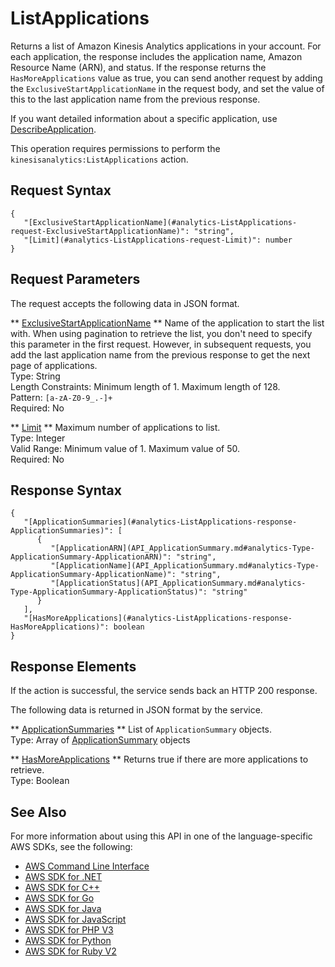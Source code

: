 # ListApplications<a name="API_ListApplications"></a>

Returns a list of Amazon Kinesis Analytics applications in your account\. For each application, the response includes the application name, Amazon Resource Name \(ARN\), and status\. If the response returns the `HasMoreApplications` value as true, you can send another request by adding the `ExclusiveStartApplicationName` in the request body, and set the value of this to the last application name from the previous response\. 

If you want detailed information about a specific application, use [DescribeApplication](API_DescribeApplication.md)\.

This operation requires permissions to perform the `kinesisanalytics:ListApplications` action\.

## Request Syntax<a name="API_ListApplications_RequestSyntax"></a>

```
{
   "[ExclusiveStartApplicationName](#analytics-ListApplications-request-ExclusiveStartApplicationName)": "string",
   "[Limit](#analytics-ListApplications-request-Limit)": number
}
```

## Request Parameters<a name="API_ListApplications_RequestParameters"></a>

The request accepts the following data in JSON format\.

 ** [ExclusiveStartApplicationName](#API_ListApplications_RequestSyntax) **   <a name="analytics-ListApplications-request-ExclusiveStartApplicationName"></a>
Name of the application to start the list with\. When using pagination to retrieve the list, you don't need to specify this parameter in the first request\. However, in subsequent requests, you add the last application name from the previous response to get the next page of applications\.  
Type: String  
Length Constraints: Minimum length of 1\. Maximum length of 128\.  
Pattern: `[a-zA-Z0-9_.-]+`   
Required: No

 ** [Limit](#API_ListApplications_RequestSyntax) **   <a name="analytics-ListApplications-request-Limit"></a>
Maximum number of applications to list\.  
Type: Integer  
Valid Range: Minimum value of 1\. Maximum value of 50\.  
Required: No

## Response Syntax<a name="API_ListApplications_ResponseSyntax"></a>

```
{
   "[ApplicationSummaries](#analytics-ListApplications-response-ApplicationSummaries)": [ 
      { 
         "[ApplicationARN](API_ApplicationSummary.md#analytics-Type-ApplicationSummary-ApplicationARN)": "string",
         "[ApplicationName](API_ApplicationSummary.md#analytics-Type-ApplicationSummary-ApplicationName)": "string",
         "[ApplicationStatus](API_ApplicationSummary.md#analytics-Type-ApplicationSummary-ApplicationStatus)": "string"
      }
   ],
   "[HasMoreApplications](#analytics-ListApplications-response-HasMoreApplications)": boolean
}
```

## Response Elements<a name="API_ListApplications_ResponseElements"></a>

If the action is successful, the service sends back an HTTP 200 response\.

The following data is returned in JSON format by the service\.

 ** [ApplicationSummaries](#API_ListApplications_ResponseSyntax) **   <a name="analytics-ListApplications-response-ApplicationSummaries"></a>
List of `ApplicationSummary` objects\.   
Type: Array of [ApplicationSummary](API_ApplicationSummary.md) objects

 ** [HasMoreApplications](#API_ListApplications_ResponseSyntax) **   <a name="analytics-ListApplications-response-HasMoreApplications"></a>
Returns true if there are more applications to retrieve\.  
Type: Boolean

## See Also<a name="API_ListApplications_SeeAlso"></a>

For more information about using this API in one of the language\-specific AWS SDKs, see the following:
+  [AWS Command Line Interface](http://docs.aws.amazon.com/goto/aws-cli/kinesisanalytics-2015-08-14/ListApplications) 
+  [AWS SDK for \.NET](http://docs.aws.amazon.com/goto/DotNetSDKV3/kinesisanalytics-2015-08-14/ListApplications) 
+  [AWS SDK for C\+\+](http://docs.aws.amazon.com/goto/SdkForCpp/kinesisanalytics-2015-08-14/ListApplications) 
+  [AWS SDK for Go](http://docs.aws.amazon.com/goto/SdkForGoV1/kinesisanalytics-2015-08-14/ListApplications) 
+  [AWS SDK for Java](http://docs.aws.amazon.com/goto/SdkForJava/kinesisanalytics-2015-08-14/ListApplications) 
+  [AWS SDK for JavaScript](http://docs.aws.amazon.com/goto/AWSJavaScriptSDK/kinesisanalytics-2015-08-14/ListApplications) 
+  [AWS SDK for PHP V3](http://docs.aws.amazon.com/goto/SdkForPHPV3/kinesisanalytics-2015-08-14/ListApplications) 
+  [AWS SDK for Python](http://docs.aws.amazon.com/goto/boto3/kinesisanalytics-2015-08-14/ListApplications) 
+  [AWS SDK for Ruby V2](http://docs.aws.amazon.com/goto/SdkForRubyV2/kinesisanalytics-2015-08-14/ListApplications) 